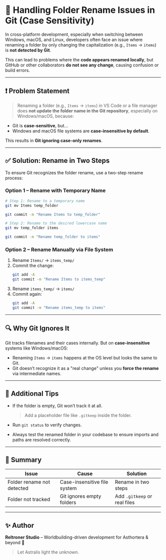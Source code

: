 # 🧠 Handling Folder Rename Issues in Git (Case Sensitivity)

In cross-platform development, especially when switching between Windows, macOS, and Linux, developers often face an issue where renaming a folder by only changing the capitalization (e.g., `Items` → `items`) is **not detected by Git**.

This can lead to problems where the **code appears renamed locally**, but GitHub or other collaborators **do not see any change**, causing confusion or build errors.

---

## ❗ Problem Statement

> Renaming a folder (e.g., `Items` → `items`) in VS Code or a file manager does **not update the folder name in the Git repository**, especially on Windows/macOS, because:

- Git is **case-sensitive**, but...
- Windows and macOS file systems are **case-insensitive by default**.

This results in **Git ignoring case-only renames**.

---

## ✅ Solution: Rename in Two Steps

To ensure Git recognizes the folder rename, use a two-step rename process:

### Option 1 – Rename with Temporary Name
```bash
# Step 1: Rename to a temporary name
git mv Items temp_folder

git commit -m "Rename Items to temp_folder"

# Step 2: Rename to the desired lowercase name
git mv temp_folder items

git commit -m "Rename temp_folder to items"
```

### Option 2 – Rename Manually via File System
1. Rename `Items/` → `items_temp/`
2. Commit the change:
   ```bash
   git add -A
   git commit -m "Rename Items to items_temp"
   ```
3. Rename `items_temp/` → `items/`
4. Commit again:
   ```bash
   git add -A
   git commit -m "Rename items_temp to items"
   ```

---

## 🔍 Why Git Ignores It

Git tracks filenames and their cases internally. But on **case-insensitive** systems like Windows/macOS:
- Renaming `Items` → `items` happens at the OS level but looks the same to Git.
- Git doesn’t recognize it as a "real change" unless you **force the rename** via intermediate names.

---

## 🧼 Additional Tips

- If the folder is empty, Git won’t track it at all.
  > Add a placeholder file like `.gitkeep` inside the folder.

- Run `git status` to verify changes.

- Always test the renamed folder in your codebase to ensure imports and paths are resolved correctly.

---

## 📝 Summary

| Issue                     | Cause                                | Solution                       |
|---------------------------|--------------------------------------|--------------------------------|
| Folder rename not detected| Case-insensitive file system         | Rename in two steps            |
| Folder not tracked        | Git ignores empty folders            | Add `.gitkeep` or real files   |

---

## ✨ Author
**Reltroner Studio** – Worldbuilding-driven development for Asthortera & beyond 🌌

> Let Astralis light the unknown.
